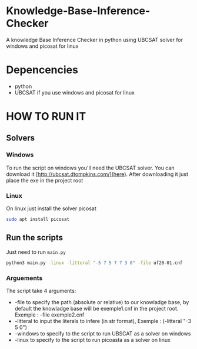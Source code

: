 # Knowledge-Base-Inference-Checker
A knowledge Base Inference Checker in python using UBCSAT solver for windows and picosat for linux

# Depencencies
* python 
* UBCSAT if you use windows and picosat for linux

# HOW TO RUN IT

## Solvers
### Windows
To run the script on windows you'll need the UBCSAT solver. You can download it [http://ubcsat.dtompkins.com/](here).
After downloading it just place the exe in the project root

### Linux
On linux just install the solver picosat
```bash
sudo apt install picosat
```

## Run the scripts

Just need to run `main.py`

```bash
python3 main.py -linux -litteral "-5 7 5 7 7 3 0" -file uf20-01.cnf
```

### Arguements

The script take 4 arguments:
* -file to specify the path (absolute or relative) to our knowladge base, by default the knowladge base will be exemple1.cnf in the project root. Exemple : -file exemple2.cnf
* -litteral to input the literals to infere (in str format), Exemple : (-litteral "-3 5 0")
* -windows to specify to the script to run UBSCAT as a solver on windows
* -linux to specify to the script to run picoasta as a solver on linux
